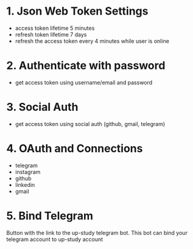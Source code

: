 # 1. Json Web Token Settings
- access token lifetime 5 minutes
- refresh token lifetime 7 days
- refresh the access token every 4 minutes while user is online

# 2. Authenticate with password
- get access token using username/email and password

# 3. Social Auth
- get access token using social auth (github, gmail, telegram)

# 4. OAuth and Connections
- telegram
- instagram
- github
- linkedin
- gmail

# 5. Bind Telegram
Button with the link to the up-study telegram bot. 
This bot can bind your telegram account to up-study account
